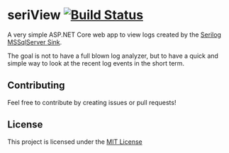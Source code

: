 seriView [![Build Status](https://dev.azure.com/larais/seriView/_apis/build/status/larais.seriView)](https://dev.azure.com/larais/seriView/_build/latest?definitionId=1)
==================

A very simple ASP.NET Core web app to view logs created by the [Serilog MSSqlServer Sink](https://github.com/serilog/serilog-sinks-mssqlserver).

The goal is not to have a full blown log analyzer, but to have a quick and simple way to look at the recent log events in the short term.

## Contributing

Feel free to contribute by creating issues or pull requests!

## License
This project is licensed under the [MIT License](LICENSE)